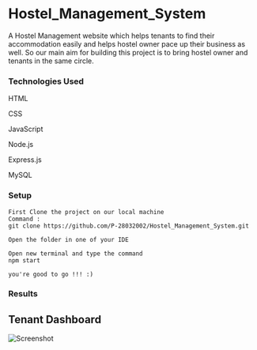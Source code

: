 # Hostel_Management_System
A Hostel Management website which helps tenants to find their accommodation easily and helps hostel owner pace up their business as well. So our main aim for building this project is to bring hostel owner and tenants in the same circle.

### Technologies Used
HTML

CSS

JavaScript

Node.js

Express.js

MySQL

### Setup
```
First Clone the project on our local machine 
Command :
git clone https://github.com/P-28032002/Hostel_Management_System.git

Open the folder in one of your IDE

Open new terminal and type the command 
npm start

you're good to go !!! :)
```
### Results
## Tenant Dashboard
![Screenshot](https://github.com/P-28032002/Hostel_Management_System/Results/Tenant_Dashboard_1.jpg)
